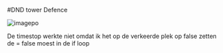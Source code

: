 #DND tower Defence

![imagepo](https://github.com/user-attachments/assets/94256222-3833-499f-ad98-5b724cd70387)

De timestop werkte niet omdat ik het op de verkeerde plek op false zetten de = false moest in de if loop

